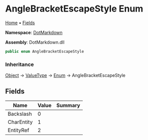# AngleBracketEscapeStyle Enum

[Home](../../README.md) &#x2022; [Fields](#fields)

**Namespace**: [DotMarkdown](../README.md)

**Assembly**: DotMarkdown\.dll

```csharp
public enum AngleBracketEscapeStyle
```

### Inheritance

[Object](https://docs.microsoft.com/en-us/dotnet/api/system.object) &#x2192; [ValueType](https://docs.microsoft.com/en-us/dotnet/api/system.valuetype) &#x2192; [Enum](https://docs.microsoft.com/en-us/dotnet/api/system.enum) &#x2192; AngleBracketEscapeStyle

## Fields

| Name | Value | Summary |
| ---- | ----- | ------- |
| Backslash | 0 |
| CharEntity | 1 |
| EntityRef | 2 |

